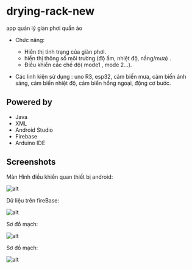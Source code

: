 # drying-rack-new
app quản lý giàn phơi quần áo

- Chức năng:
  + Hiển thị tình trạng của giàn phơi.
  + hiển thị thông số môi trường (độ ẩm, nhiệt độ, nắng/mưa) .
  + Điều khiển các chế độ( mode1 , mode 2...).

- Các linh kiện sử dụng : uno R3, esp32, cảm biến mưa, cảm biến ánh sáng, cảm biến nhiệt độ, cảm biến hồng ngoại, động cơ bước.

  
## Powered by
-  Java
-  XML
-  Android Studio
- Firebase
- Arduino IDE


## Screenshots

Màn Hình điều khiển quan thiết bị android:

![alt](https://github.com/QuangDuong-BN/DE5/blob/main/manHinh.jpg)

Dữ liệu trên fireBase:

![alt](https://github.com/QuangDuong-BN/DE5/blob/main/firebase.png)

Sơ đồ mạch:

![alt](https://github.com/QuangDuong-BN/DE5/blob/main/so%20do%20mach.png)

Sơ đồ mạch:

![alt](https://github.com/QuangDuong-BN/DE5/blob/main/so%20do%20mach%202.png)


